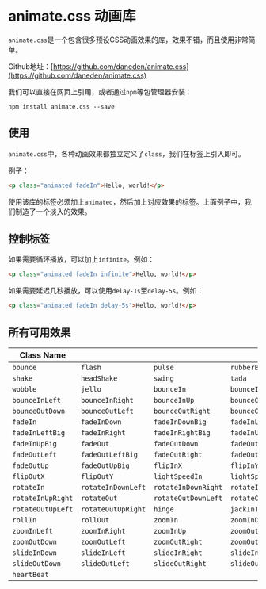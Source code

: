 # animate.css 动画库

`animate.css`是一个包含很多预设CSS动画效果的库，效果不错，而且使用非常简单。

Github地址：[https://github.com/daneden/animate.css](https://github.com/daneden/animate.css)

我们可以直接在网页上引用，或者通过`npm`等包管理器安装：

```
npm install animate.css --save
```

## 使用

`animate.css`中，各种动画效果都独立定义了`class`，我们在标签上引入即可。

例子：
```html
<p class="animated fadeIn">Hello, world!</p>
```

使用该库的标签必须加上`animated`，然后加上对应效果的标签。上面例子中，我们制造了一个淡入的效果。

## 控制标签

如果需要循环播放，可以加上`infinite`。例如：
```html
<p class="animated fadeIn infinite">Hello, world!</p>
```

如果需要延迟几秒播放，可以使用`delay-1s`至`delay-5s`。例如：
```html
<p class="animated fadeIn delay-5s">Hello, world!</p>
```

## 所有可用效果

| Class Name        |                    |                     |                      |
| ----------------- | ------------------ | ------------------- | -------------------- |
| `bounce`          | `flash`            | `pulse`             | `rubberBand`         |
| `shake`           | `headShake`        | `swing`             | `tada`               |
| `wobble`          | `jello`            | `bounceIn`          | `bounceInDown`       |
| `bounceInLeft`    | `bounceInRight`    | `bounceInUp`        | `bounceOut`          |
| `bounceOutDown`   | `bounceOutLeft`    | `bounceOutRight`    | `bounceOutUp`        |
| `fadeIn`          | `fadeInDown`       | `fadeInDownBig`     | `fadeInLeft`         |
| `fadeInLeftBig`   | `fadeInRight`      | `fadeInRightBig`    | `fadeInUp`           |
| `fadeInUpBig`     | `fadeOut`          | `fadeOutDown`       | `fadeOutDownBig`     |
| `fadeOutLeft`     | `fadeOutLeftBig`   | `fadeOutRight`      | `fadeOutRightBig`    |
| `fadeOutUp`       | `fadeOutUpBig`     | `flipInX`           | `flipInY`            |
| `flipOutX`        | `flipOutY`         | `lightSpeedIn`      | `lightSpeedOut`      |
| `rotateIn`        | `rotateInDownLeft` | `rotateInDownRight` | `rotateInUpLeft`     |
| `rotateInUpRight` | `rotateOut`        | `rotateOutDownLeft` | `rotateOutDownRight` |
| `rotateOutUpLeft` | `rotateOutUpRight` | `hinge`             | `jackInTheBox`       |
| `rollIn`          | `rollOut`          | `zoomIn`            | `zoomInDown`         |
| `zoomInLeft`      | `zoomInRight`      | `zoomInUp`          | `zoomOut`            |
| `zoomOutDown`     | `zoomOutLeft`      | `zoomOutRight`      | `zoomOutUp`          |
| `slideInDown`     | `slideInLeft`      | `slideInRight`      | `slideInUp`          |
| `slideOutDown`    | `slideOutLeft`     | `slideOutRight`     | `slideOutUp`         |
| `heartBeat`       |
